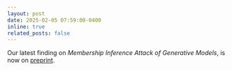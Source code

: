 ```yaml
---
layout: post
date: 2025-02-05 07:59:00-0400
inline: true
related_posts: false
---
```


Our latest finding on *Membership Inference Attack of Generative Models*, is now on [preprint](https://arxiv.org/abs/2502.02970).
